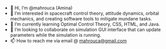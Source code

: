 - 👋 Hi, I’m @mahrouca (Amina)
- 👀 I’m interested in spacecraft control theory, attitude dynamics, orbital mechanics, and creating software tools to mitigate mundane tasks.
- 🌱 I’m currently learning Optimal Control Theory, CSS, HTML, and Java.
- 💞️ I’m looking to collaborate on simulation GUI interface that can update parameters while the simulation is running.
- 📫 How to reach me via email @ mahrouca@gmail.com

<!---
mahrouca/mahrouca is a ✨ special ✨ repository because its `README.md` (this file) appears on your GitHub profile.
You can click the Preview link to take a look at your changes.
--->
